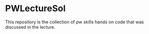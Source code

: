 # PWLectureSol
This repository is the collection of pw skills hands on code that was discussed in the lecture.
